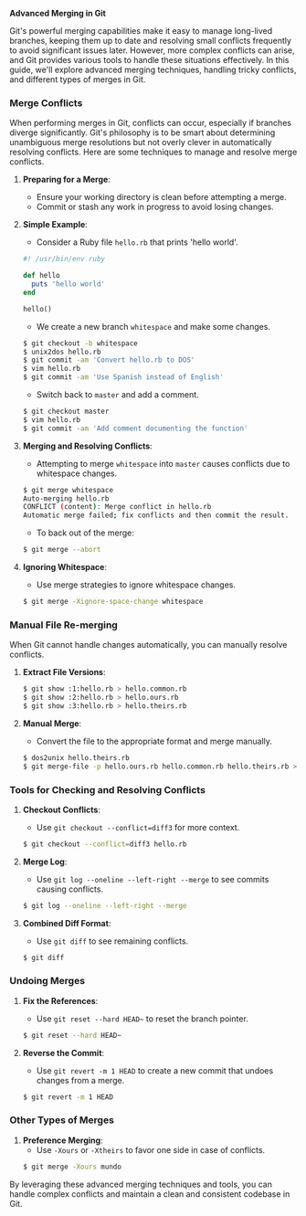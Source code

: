 **Advanced Merging in Git**

Git's powerful merging capabilities make it easy to manage long-lived branches, keeping them up to date and resolving small conflicts frequently to avoid significant issues later. However, more complex conflicts can arise, and Git provides various tools to handle these situations effectively. In this guide, we'll explore advanced merging techniques, handling tricky conflicts, and different types of merges in Git.

### Merge Conflicts

When performing merges in Git, conflicts can occur, especially if branches diverge significantly. Git's philosophy is to be smart about determining unambiguous merge resolutions but not overly clever in automatically resolving conflicts. Here are some techniques to manage and resolve merge conflicts.

1. **Preparing for a Merge**:
    - Ensure your working directory is clean before attempting a merge.
    - Commit or stash any work in progress to avoid losing changes.

2. **Simple Example**:
    - Consider a Ruby file `hello.rb` that prints 'hello world'.
    ```ruby
    #! /usr/bin/env ruby

    def hello
      puts 'hello world'
    end

    hello()
    ```
    - We create a new branch `whitespace` and make some changes.
    ```sh
    $ git checkout -b whitespace
    $ unix2dos hello.rb
    $ git commit -am 'Convert hello.rb to DOS'
    $ vim hello.rb
    $ git commit -am 'Use Spanish instead of English'
    ```
    - Switch back to `master` and add a comment.
    ```sh
    $ git checkout master
    $ vim hello.rb
    $ git commit -am 'Add comment documenting the function'
    ```

3. **Merging and Resolving Conflicts**:
    - Attempting to merge `whitespace` into `master` causes conflicts due to whitespace changes.
    ```sh
    $ git merge whitespace
    Auto-merging hello.rb
    CONFLICT (content): Merge conflict in hello.rb
    Automatic merge failed; fix conflicts and then commit the result.
    ```
    - To back out of the merge:
    ```sh
    $ git merge --abort
    ```

4. **Ignoring Whitespace**:
    - Use merge strategies to ignore whitespace changes.
    ```sh
    $ git merge -Xignore-space-change whitespace
    ```

### Manual File Re-merging

When Git cannot handle changes automatically, you can manually resolve conflicts.

1. **Extract File Versions**:
    ```sh
    $ git show :1:hello.rb > hello.common.rb
    $ git show :2:hello.rb > hello.ours.rb
    $ git show :3:hello.rb > hello.theirs.rb
    ```

2. **Manual Merge**:
    - Convert the file to the appropriate format and merge manually.
    ```sh
    $ dos2unix hello.theirs.rb
    $ git merge-file -p hello.ours.rb hello.common.rb hello.theirs.rb > hello.rb
    ```

### Tools for Checking and Resolving Conflicts

1. **Checkout Conflicts**:
    - Use `git checkout --conflict=diff3` for more context.
    ```sh
    $ git checkout --conflict=diff3 hello.rb
    ```

2. **Merge Log**:
    - Use `git log --oneline --left-right --merge` to see commits causing conflicts.
    ```sh
    $ git log --oneline --left-right --merge
    ```

3. **Combined Diff Format**:
    - Use `git diff` to see remaining conflicts.
    ```sh
    $ git diff
    ```

### Undoing Merges

1. **Fix the References**:
    - Use `git reset --hard HEAD~` to reset the branch pointer.
    ```sh
    $ git reset --hard HEAD~
    ```

2. **Reverse the Commit**:
    - Use `git revert -m 1 HEAD` to create a new commit that undoes changes from a merge.
    ```sh
    $ git revert -m 1 HEAD
    ```

### Other Types of Merges

1. **Preference Merging**:
    - Use `-Xours` or `-Xtheirs` to favor one side in case of conflicts.
    ```sh
    $ git merge -Xours mundo
    ```

By leveraging these advanced merging techniques and tools, you can handle complex conflicts and maintain a clean and consistent codebase in Git.
